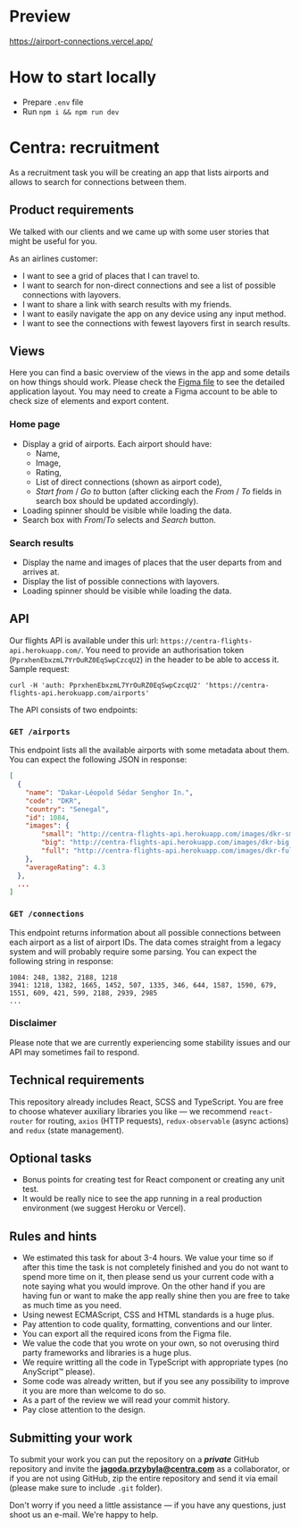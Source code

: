 # Preview

https://airport-connections.vercel.app/

# How to start locally

- Prepare `.env` file
- Run `npm i && npm run dev`

# Centra: recruitment

As a recruitment task you will be creating an app that lists airports and allows to search for connections between them.

## Product requirements

We talked with our clients and we came up with some user stories that might be useful for you.

As an airlines customer:

- I want to see a grid of places that I can travel to.
- I want to search for non-direct connections and see a list of possible connections with layovers.
- I want to share a link with search results with my friends.
- I want to easily navigate the app on any device using any input method.
- I want to see the connections with fewest layovers first in search results.

## Views

Here you can find a basic overview of the views in the app and some details on how things should work. Please check the [Figma file](https://www.figma.com/file/paWS3q2udGZJkgmJzGQLq9/Front-end-recruitment-task) to see the detailed application layout. You may need to create a Figma account to be able to check size of elements and export content.

### Home page

- Display a grid of airports. Each airport should have:
  - Name,
  - Image,
  - Rating,
  - List of direct connections (shown as airport code),
  - _Start from_ / _Go to_ button (after clicking each the _From_ / _To_ fields in search box should be updated accordingly).
- Loading spinner should be visible while loading the data.
- Search box with _From_/_To_ selects and _Search_ button.

### Search results

- Display the name and images of places that the user departs from and arrives at.
- Display the list of possible connections with layovers.
- Loading spinner should be visible while loading the data.

## API

Our flights API is available under this url: `https://centra-flights-api.herokuapp.com/`. You need to provide an authorisation token (`PprxhenEbxzmL7YrOuRZ0EqSwpCzcqU2`) in the header to be able to access it. Sample request:

```
curl -H 'auth: PprxhenEbxzmL7YrOuRZ0EqSwpCzcqU2' 'https://centra-flights-api.herokuapp.com/airports'
```

The API consists of two endpoints:

### `GET /airports`

This endpoint lists all the available airports with some metadata about them. You can expect the following JSON in response:

```json
[
  {
    "name": "Dakar-Léopold Sédar Senghor In.",
    "code": "DKR",
    "country": "Senegal",
    "id": 1084,
    "images": {
        "small": "http://centra-flights-api.herokuapp.com/images/dkr-small.jpg",
        "big": "http://centra-flights-api.herokuapp.com/images/dkr-big.jpg",
        "full": "http://centra-flights-api.herokuapp.com/images/dkr-full.jpg"
    },
    "averageRating": 4.3
  },
  ...
]
```

### `GET /connections`

This endpoint returns information about all possible connections between each airport as a list of airport IDs. The data comes straight from a legacy system and will probably require some parsing. You can expect the following string in response:

```
1084: 248, 1382, 2188, 1218
3941: 1218, 1382, 1665, 1452, 507, 1335, 346, 644, 1587, 1590, 679, 1551, 609, 421, 599, 2188, 2939, 2985
...
```

### Disclaimer

Please note that we are currently experiencing some stability issues and our API may sometimes fail to respond.

## Technical requirements

This repository already includes React, SCSS and TypeScript. You are free to choose whatever auxiliary libraries you like — we recommend `react-router` for routing, `axios` (HTTP requests), `redux-observable` (async actions) and `redux` (state management).

## Optional tasks

- Bonus points for creating test for React component or creating any unit test.
- It would be really nice to see the app running in a real production environment (we suggest Heroku or Vercel).

## Rules and hints

- We estimated this task for about 3-4 hours. We value your time so if after this time the task is not completely finished and you do not want to spend more time on it, then please send us your current code with a note saying what you would improve. On the other hand if you are having fun or want to make the app really shine then you are free to take as much time as you need.
- Using newest ECMAScript, CSS and HTML standards is a huge plus.
- Pay attention to code quality, formatting, conventions and our linter.
- You can export all the required icons from the Figma file.
- We value the code that you wrote on your own, so not overusing third party frameworks and libraries is a huge plus.
- We require writting all the code in TypeScript with appropriate types (no AnyScript™ please).
- Some code was already written, but if you see any possibility to improve it you are more than welcome to do so.
- As a part of the review we will read your commit history.
- Pay close attention to the design.

## Submitting your work

To submit your work you can put the repository on a _**private**_ GitHub repository and invite the **jagoda.przybyla@centra.com** as a collaborator, or if you are not using GitHub, zip the entire repository and send it via email (please make sure to include `.git` folder).

Don't worry if you need a little assistance — if you have any questions, just shoot us an e-mail. We're happy to help.
